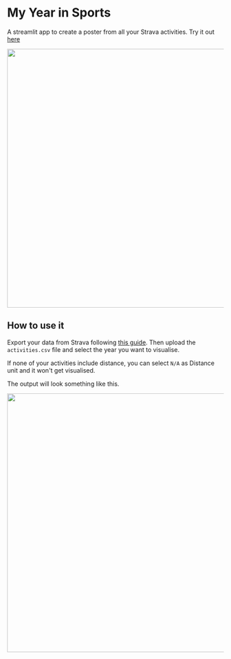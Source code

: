 # My Year in Sports

A streamlit app to create a poster from all your Strava activities. Try it out [here](https://year-in-sports.streamlit.app/) 

<img src="https://github.com/user-attachments/assets/8006efc9-d6db-486f-b57b-ef0d12df1fa5" width="600">

## How to use it

Export your data from Strava following [this guide](https://support.strava.com/hc/en-us/articles/216918437-Exporting-your-Data-and-Bulk-Export). Then upload the `activities.csv` file and select the year you want to visualise. 

If none of your activities include distance, you can select `N/A` as Distance unit and it won't get visualised. 

The output will look something like this. 

<img src="https://github.com/user-attachments/assets/af82338d-e174-48ae-ad03-95f0823a2ead" width="600">

